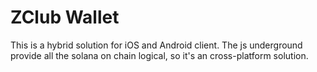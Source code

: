# ZClub Wallet

This is a hybrid solution for iOS and Android client. The js underground provide all the solana on chain logical, so it's an cross-platform solution.
